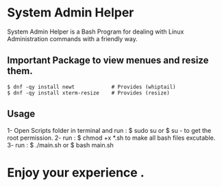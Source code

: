 # System Admin Helper

System Admin Helper is a Bash Program for dealing with Linux Administration commands with a friendly way.

## Important Package to view menues and resize them.

    $ dnf -qy install newt            # Provides (whiptail)
    $ dnf -qy install xterm-resize    # Provides (resize)

## Usage

1- Open Scripts folder in terminal and run : $ sudo su  or   $ su -  to get the root permission.
2- run : $ chmod +x *.sh    to make all bash files excutable.
3- run : $ ./main.sh  or $ bash main.sh

# Enjoy your experience .

